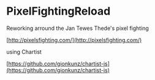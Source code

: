 # PixelFightingReload

Reworking arround the Jan Tewes Thede's pixel fighting  

[http://pixelsfighting.com/](http://pixelsfighting.com/)

using Chartist  

[https://github.com/gionkunz/chartist-js](https://github.com/gionkunz/chartist-js)
